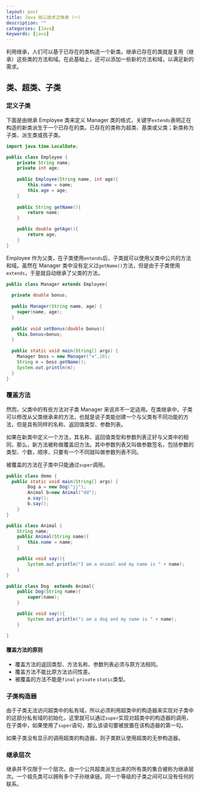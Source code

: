 ```yaml
---
layout: post
title: Java 核心技术之继承（一）
description: ""
categories: [Java]
keywords: [java]
---
```


利用继承，人们可以基于已存在的类构造一个新类。继承已存在的类就是复用（继承）这些类的方法和域。在此基础上，还可以添加一些新的方法和域，以满足新的需求。

## 类、超类、子类

### 定义子类

下面是由继承 Employee 类来定义 Manager 类的格式，关键字`extends`表明正在构造的新类派生于一个已存在的类。已存在的类称为超类、基类或父类；新类称为子类、派生类或孩子类。

```java
import java.time.LocalDate;

public class Employee {
    private String name;
    private int age;
		
    public Employee(String name, int age){
    	this.name = name;
    	this.age = age;
    } 	
  
    public String getName(){
        return name;
    }

    public double getAge(){
        return age;
    }
}
```

Employee 作为父类，在子类使用`entends`后，子类就可以使用父类中公共的方法和域。虽然在 Manager 类中没有定义过`getName()`方法，但是由于子类使用`extends`，于是就自动继承了父类的方法。

```java
public class Manager extends Employee{
  
  private double bonus;
  
  public Manager(String name, age) {
    super(name, age);
  }
  
  public void setBonus(double bonus){
    this.bonus=bonus;
  }
  
  public static void main(String[] args) {
    Manager boss = new Manager("x",18);
    String n = boss.getName();
    System.out.println(n);
  }
}
```

### 覆盖方法

然而，父类中的有些方法对子类 Manager 来说并不一定适用。在类继承中，子类可以修改从父类继承来的方法，也就是说子类能创建一个与父类有不同功能的方法，但是具有同样的名称、返回值类型、参数列表。

如果在新类中定义一个方法，其名称、返回值类型和参数列表正好与父类中的相同，那么，新方法被称做覆盖旧方法。其中参数列表又叫做参数签名，包括参数的类型、个数，顺序，只要有一个不同就叫做参数列表不同。

被覆盖的方法在子类中只能通过`super`调用。

```java
public class demo {
  public static void main(String[] args) {
        Dog a = new Dog("jj");
        Animal b=new Animal("dd");
        a.say();
        b.say();
    }
}

public class Animal {
    String name;
    public Animal(String name){
        this.name = name;
    }

    public void say(){
        System.out.println("I am a animal and my name is " + name);
    }
}

public class Dog  extends Animal{
    public Dog(String name){
        super(name);
    }

    public void say(){
        System.out.println("i am a dog and my name is " + name);
    }

}
```

#### 覆盖方法的原则

- 覆盖方法的返回类型、方法名称、参数列表必须与原方法相同。
- 覆盖方法不能比原方法访问性差。
- 被覆盖的方法不能是`final` `private` `static`类型。

### 子类构造器

由于子类无法访问超类中的私有域，所以必须利用超类中的构造器来实现对子类中的这部分私有域的初始化，这里就可以通过`super`实现对超类中的构造器的调用，在子类中，如果使用了`super`语句，那么该语句要被放置在该构造器的第一句。

如果子类没有显示的调用超类的构造器，则子类默认使用超类的无参构造器。

### 继承层次

继承并不仅限于一个层次。由一个公共超类派生出来的所有类的集合被称为继承层次。一个祖先类可以拥有多个子孙继承链。同一个等级的子类之间可以没有任何的联系。
